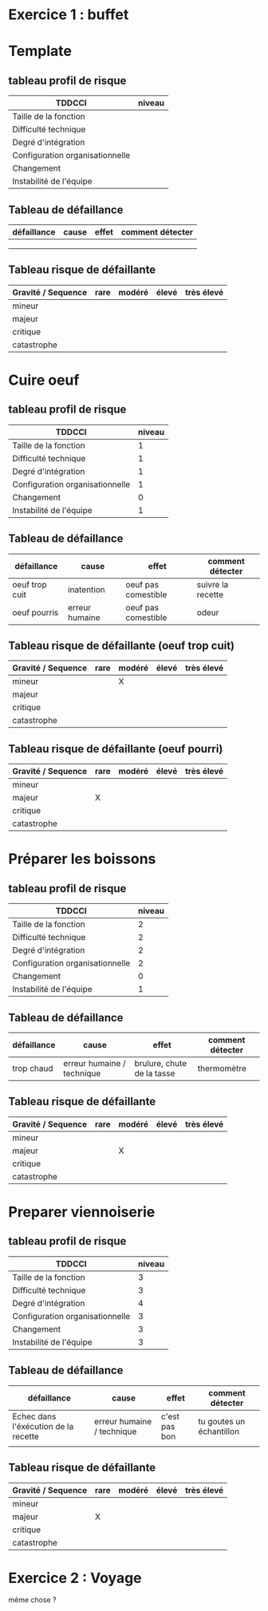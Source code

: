 # Exercice 1 : buffet
# Template
## tableau profil de risque

| TDDCCI                          | niveau |
| ------------------------------- | ------ |
| Taille de la fonction           |        |
| Difficulté technique            |        |
| Degré d'intégration             |        |
| Configuration organisationnelle |        |
| Changement                      |        |
| Instabilité de l'équipe         |        |
## Tableau de défaillance

| défaillance | cause | effet | comment détecter |
| ----------- | ----- | ----- | ---------------- |
|             |       |       |                  |
|             |       |       |                  |
|             |       |       |                  |
## Tableau risque de défaillante
| Gravité / Sequence | rare | modéré | élevé | très élevé |
| ------------------ | ---- | ------ | ----- | ---------- |
| mineur             |      |        |       |            |
| majeur             |      |        |       |            |
| critique           |      |        |       |            |
| catastrophe        |      |        |       |            |
# Cuire oeuf
## tableau profil de risque

| TDDCCI                          | niveau |
| ------------------------------- | ------ |
| Taille de la fonction           | 1      |
| Difficulté technique            | 1      |
| Degré d'intégration             | 1      |
| Configuration organisationnelle | 1      |
| Changement                      | 0      |
| Instabilité de l'équipe         | 1      |
## Tableau de défaillance

| défaillance    | cause          | effet               | comment détecter  |
| -------------- | -------------- | ------------------- | ----------------- |
| oeuf trop cuit | inatention     | oeuf pas comestible | suivre la recette |
| oeuf pourris   | erreur humaine | oeuf pas comestible | odeur             |
## Tableau risque de défaillante (oeuf trop cuit)

| Gravité / Sequence | rare | modéré | élevé | très élevé |
| ------------------ | ---- | ------ | ----- | ---------- |
| mineur             |      | X      |       |            |
| majeur             |      |        |       |            |
| critique           |      |        |       |            |
| catastrophe        |      |        |       |            |
## Tableau risque de défaillante (oeuf pourri)

| Gravité / Sequence | rare | modéré | élevé | très élevé |
| ------------------ | ---- | ------ | ----- | ---------- |
| mineur             |      |        |       |            |
| majeur             | X    |        |       |            |
| critique           |      |        |       |            |
| catastrophe        |      |        |       |            |
# Préparer les boissons
## tableau profil de risque

| TDDCCI                          | niveau |
| ------------------------------- | ------ |
| Taille de la fonction           | 2      |
| Difficulté technique            | 2      |
| Degré d'intégration             | 2      |
| Configuration organisationnelle | 2      |
| Changement                      | 0      |
| Instabilité de l'équipe         | 1      |
## Tableau de défaillance

| défaillance | cause                      | effet                      | comment détecter |
| ----------- | -------------------------- | -------------------------- | ---------------- |
| trop chaud  | erreur humaine / technique | brulure, chute de la tasse | thermomètre      |
## Tableau risque de défaillante

| Gravité / Sequence | rare | modéré | élevé | très élevé |
| ------------------ | ---- | ------ | ----- | ---------- |
| mineur             |      |        |       |            |
| majeur             |      | X      |       |            |
| critique           |      |        |       |            |
| catastrophe        |      |        |       |            |
# Preparer viennoiserie
## tableau profil de risque

| TDDCCI                          | niveau |
| ------------------------------- | ------ |
| Taille de la fonction           | 3      |
| Difficulté technique            | 3      |
| Degré d'intégration             | 4      |
| Configuration organisationnelle | 3      |
| Changement                      | 3      |
| Instabilité de l'équipe         | 3      |
## Tableau de défaillance

| défaillance                          | cause                      | effet         | comment détecter         |
| ------------------------------------ | -------------------------- | ------------- | ------------------------ |
| Echec dans l'éxécution de la recette | erreur humaine / technique | c'est pas bon | tu goutes un échantillon |
|                                      |                            |               |                          |

## Tableau risque de défaillante

| Gravité / Sequence | rare | modéré | élevé | très élevé |
| ------------------ | ---- | ------ | ----- | ---------- |
| mineur             |      |        |       |            |
| majeur             | X    |        |       |            |
| critique           |      |        |       |            |
| catastrophe        |      |        |       |            |
# Exercice 2 : Voyage
même chose ?
